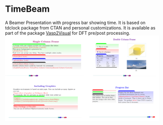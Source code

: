 # TimeBeam
A Beamer Presentation with progress bar showing time. It is based on tdclock package from CTAN and personal customizations. It is available as part of the package [Vasp2Visual](https://github.com/massgh/Vasp2Visual) for DFT pre/post processing.
![Time Beam](TimeBeam.png)
